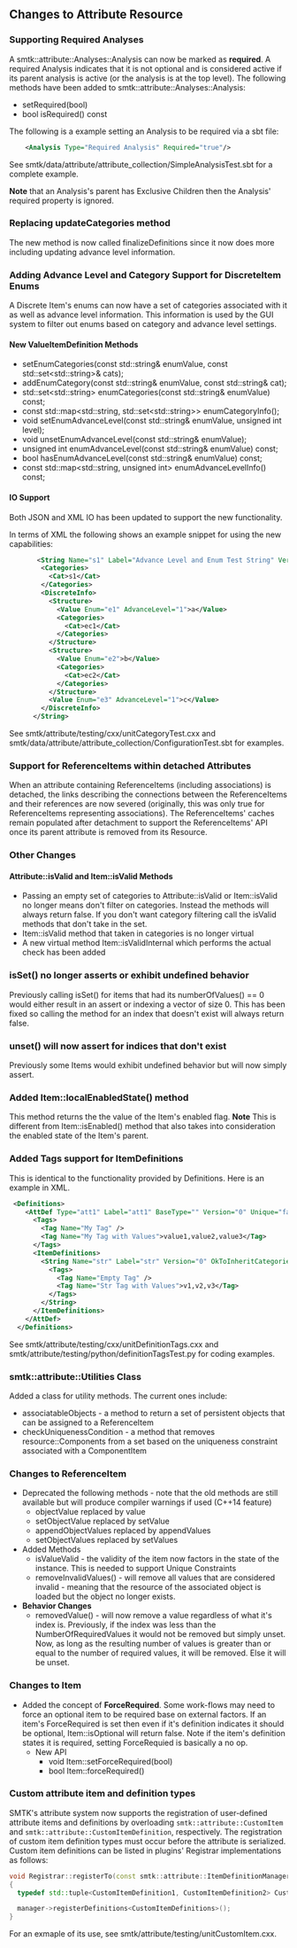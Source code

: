 ## Changes to Attribute Resource
### Supporting Required Analyses
A smtk::attribute::Analyses::Analysis can now be marked as **required**.  A required Analysis indicates that it is not optional and is considered active if its parent analysis is active (or the analysis is at the top level).  The following methods have been added to smtk::attribute::Analyses::Analysis:

* setRequired(bool)
* bool isRequired() const

The following is a example setting an Analysis to be required via a sbt file:

```xml
    <Analysis Type="Required Analysis" Required="true"/>
```
See smtk/data/attribute/attribute_collection/SimpleAnalysisTest.sbt for a complete example.

**Note** that an Analysis's parent has Exclusive Children then the Analysis' required property is ignored.

### Replacing updateCategories method
The new method is now called finalizeDefinitions since it now does more including updating advance level information.

### Adding Advance Level and Category Support for DiscreteItem Enums
A Discrete Item's enums can now have a set of categories associated with it as well as advance level information.  This information is used by the GUI system to filter out enums based on category and advance level settings.

#### New ValueItemDefinition Methods
* setEnumCategories(const std::string& enumValue, const std::set\<std::string>& cats);
* addEnumCategory(const std::string& enumValue, const std::string& cat);
* std::set\<std::string> enumCategories(const std::string& enumValue) const;
* const std::map\<std::string, std::set\<std::string>> enumCategoryInfo();
* void setEnumAdvanceLevel(const std::string& enumValue, unsigned int level);
* void unsetEnumAdvanceLevel(const std::string& enumValue);
* unsigned int enumAdvanceLevel(const std::string& enumValue) const;
* bool hasEnumAdvanceLevel(const std::string& enumValue) const;
* const std::map<std::string, unsigned int> enumAdvanceLevelInfo() const;

#### IO Support
Both JSON and XML IO has been updated to support the new functionality.

In terms of XML the following shows an example snippet for using the new capabilities:

```xml
       <String Name="s1" Label="Advance Level and Enum Test String" Version="0" OkToInheritCategories="true" CategoryCheckMode="Any" NumberOfRequiredValues="1">
        <Categories>
          <Cat>s1</Cat>
        </Categories>
        <DiscreteInfo>
          <Structure>
            <Value Enum="e1" AdvanceLevel="1">a</Value>
            <Categories>
              <Cat>ec1</Cat>
            </Categories>
          </Structure>
          <Structure>
            <Value Enum="e2">b</Value>
            <Categories>
              <Cat>ec2</Cat>
            </Categories>
          </Structure>
          <Value Enum="e3" AdvanceLevel="1">c</Value>
        </DiscreteInfo>
      </String>

```
See smtk/attribute/testing/cxx/unitCategoryTest.cxx and smtk/data/attribute/attribute_collection/ConfigurationTest.sbt for examples.

### Support for ReferenceItems within detached Attributes
When an attribute containing ReferenceItems (including associations)
is detached, the links describing the connections between the
ReferenceItems and their references are now severed (originally, this
was only true for ReferenceItems representing associations). The ReferenceItems'
caches remain populated after detachment to support the
ReferenceItems' API once its parent attribute is removed from its
Resource.

### Other Changes
#### Attribute::isValid and Item::isValid Methods
* Passing an empty set of categories to Attribute::isValid or Item::isValid no longer means don't filter on categories.  Instead the methods will always return false.  If you don't want category filtering call the isValid methods that don't take in the set.
* Item::isValid method that taken in categories is no longer virtual
* A new virtual method Item::isValidInternal which performs the actual check has been added

### isSet() no longer asserts or exhibit undefined behavior
Previously calling isSet() for items that had its numberOfValues() == 0 would either result in an assert or indexing a vector of size 0.  This has been fixed so calling the method for an index that doesn't exist will always return false.
### unset() will now assert for indices that don't exist
Previously some Items would exhibit undefined behavior but will now simply assert.
### Added Item::localEnabledState() method
This method returns the the value of the Item's enabled flag. **Note** This is different from Item::isEnabled() method that also takes into consideration the enabled state of the Item's parent.
### Added Tags support for ItemDefinitions
This is identical to the functionality provided by Definitions.  Here is an example in XML.

```xml
 <Definitions>
    <AttDef Type="att1" Label="att1" BaseType="" Version="0" Unique="false">
      <Tags>
        <Tag Name="My Tag" />
        <Tag Name="My Tag with Values">value1,value2,value3</Tag>
      </Tags>
      <ItemDefinitions>
        <String Name="str" Label="str" Version="0" OkToInheritCategories="true" CategoryCheckMode="Any" NumberOfRequiredValues="1">
          <Tags>
            <Tag Name="Empty Tag" />
            <Tag Name="Str Tag with Values">v1,v2,v3</Tag>
          </Tags>
        </String>
      </ItemDefinitions>
    </AttDef>
  </Definitions>
```

See smtk/attribute/testing/cxx/unitDefinitionTags.cxx and smtk/attribute/testing/python/definitionTagsTest.py for coding examples.

### smtk::attribute::Utilities Class
Added a class for utility methods.  The current ones include:

* associatableObjects - a method to return a set of persistent objects that can be assigned to a ReferenceItem
* checkUniquenessCondition - a method that removes resource::Components from a set based on the uniqueness constraint associated with a ComponentItem

### Changes to ReferenceItem
* Deprecated the following methods - note that the old methods are still available but will produce compiler warnings if used (C++14 feature)
  * objectValue replaced by value
  * setObjectValue replaced by setValue
  * appendObjectValues replaced by appendValues
  * setObjectValues replaced by setValues
* Added Methods
  * isValueValid - the validity of the item now factors in the state of the instance. This is needed to support Unique Constraints
  * removeInvalidValues() - will remove all values that are considered invalid - meaning that the resource of the associated object is loaded but the object no longer exists.
* **Behavior Changes**
  * removedValue() - will now remove a value regardless of what it's index is.  Previously, if the index was less than the NumberOfRequiredValues it would not be removed but simply unset.  Now, as long as the resulting number of values is greater than or equal to the number of required values, it will be removed.
  Else it will be unset.

### Changes to Item
* Added the concept of **ForceRequired**.  Some work-flows may need to force an optional item to be required base on external factors.  If
an item's ForceRequired is set then even if it's definition indicates it should be optional,  Item::isOptional will return false.  Note if the item's definition states it is required, setting ForceRequied is basically a no op.
    * New API
        * void Item::setForceRequired(bool)
        * bool Item::forceRequired()

### Custom attribute item and definition types
SMTK's attribute system now supports the registration of user-defined attribute items and definitions by overloading `smtk::attribute::CustomItem` and `smtk::attribute::CustomItemDefinition`, respectively. The registration of custom item definition types must occur before the attribute is serialized. Custom item definitions can be listed in plugins' Registrar implementations as follows:

```c++
void Registrar::registerTo(const smtk::attribute::ItemDefinitionManager::Ptr& manager)
{
  typedef std::tuple<CustomItemDefinition1, CustomItemDefinition2> CustomItemDefinitions;

  manager->registerDefinitions<CustomItemDefinitions>();
}
```

For an exmaple of its use, see smtk/attribute/testing/unitCustomItem.cxx.
